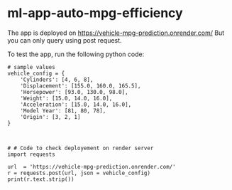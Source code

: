 # ml-app-auto-mpg-efficiency

The app is deployed on https://vehicle-mpg-prediction.onrender.com/
But you can only query using post request.

To test the app, run the following python code:
```
# sample values 
vehicle_config = {
    'Cylinders': [4, 6, 8],
    'Displacement': [155.0, 160.0, 165.5],
    'Horsepower': [93.0, 130.0, 98.0],
    'Weight': [15.0, 14.0, 16.0],
    'Acceleration': [15.0, 14.0, 16.0],
    'Model Year': [81, 80, 78],
    'Origin': [3, 2, 1]
}



# # Code to check deployement on render server
import requests

url  = 'https://vehicle-mpg-prediction.onrender.com/'
r = requests.post(url, json = vehicle_config)
print(r.text.strip())
```
